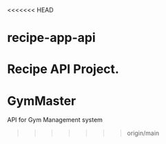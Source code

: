 <<<<<<< HEAD
# recipe-app-api
Recipe API Project.
=======
# GymMaster
API for Gym Management system
>>>>>>> origin/main
